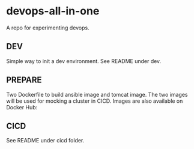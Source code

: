# devops-all-in-one

A repo for experimenting devops.

## DEV

Simple way to init a dev environment. See README under dev.

## PREPARE

Two Dockerfile to build ansible image and tomcat image. The two images will be used for mocking a cluster in CICD. Images are also available on Docker Hub: 

## CICD

See README under cicd folder.
